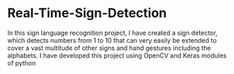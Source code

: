 # Real-Time-Sign-Detection

In this sign language recognition project, I have created a sign detector, which detects numbers from 1 to 10 that can very easily be extended to cover a vast multitude of other signs and hand gestures including the alphabets.
I have developed this project using OpenCV and Keras modules of python
